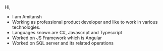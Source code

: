 Hi, 
- I am Amitansh 
- Working as professional product developer and like to work in various technologies.
- Languages known are C#, Javascript and Typescript
- Worked on JS Framework which is Angular
- Worked on SQL server and its related operations
